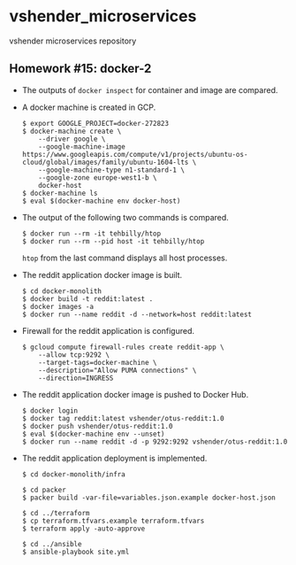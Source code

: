 # vshender_microservices
vshender microservices repository

## Homework #15: docker-2

- The outputs of `docker inspect` for container and image are compared.
- A docker machine is created in GCP.

  ```
  $ export GOOGLE_PROJECT=docker-272823
  $ docker-machine create \
      --driver google \
      --google-machine-image https://www.googleapis.com/compute/v1/projects/ubuntu-os-cloud/global/images/family/ubuntu-1604-lts \
      --google-machine-type n1-standard-1 \
      --google-zone europe-west1-b \
      docker-host
  $ docker-machine ls
  $ eval $(docker-machine env docker-host)
  ```
- The output of the following two commands is compared.

  ```
  $ docker run --rm -it tehbilly/htop
  $ docker run --rm --pid host -it tehbilly/htop
  ```

  `htop` from the last command displays all host processes.
- The reddit application docker image is built.

  ```
  $ cd docker-monolith
  $ docker build -t reddit:latest .
  $ docker images -a
  $ docker run --name reddit -d --network=host reddit:latest
  ```
- Firewall for the reddit application is configured.

  ```
  $ gcloud compute firewall-rules create reddit-app \
      --allow tcp:9292 \
      --target-tags=docker-machine \
      --description="Allow PUMA connections" \
      --direction=INGRESS
  ```
- The reddit application docker image is pushed to Docker Hub.

  ```
  $ docker login
  $ docker tag reddit:latest vshender/otus-reddit:1.0
  $ docker push vshender/otus-reddit:1.0
  $ eval $(docker-machine env --unset)
  $ docker run --name reddit -d -p 9292:9292 vshender/otus-reddit:1.0
  ```
- The reddit application deployment is implemented.

  ```
  $ cd docker-monolith/infra

  $ cd packer
  $ packer build -var-file=variables.json.example docker-host.json

  $ cd ../terraform
  $ cp terraform.tfvars.example terraform.tfvars
  $ terraform apply -auto-approve

  $ cd ../ansible
  $ ansible-playbook site.yml
  ```

